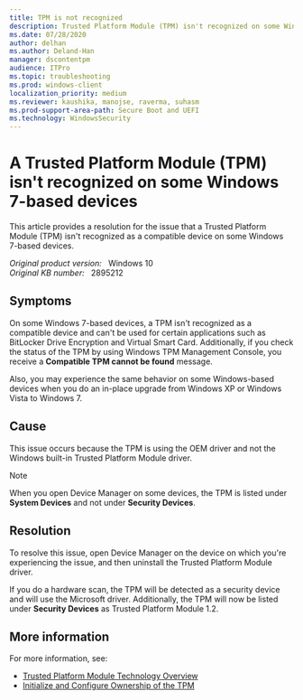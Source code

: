 ```yaml
---
title: TPM is not recognized
description: Trusted Platform Module (TPM) isn't recognized on some Windows 7-based devices. Provides a resolution.
ms.date: 07/28/2020
author: delhan
ms.author: Deland-Han
manager: dscontentpm
audience: ITPro
ms.topic: troubleshooting
ms.prod: windows-client
localization_priority: medium
ms.reviewer: kaushika, manojse, raverma, suhasm
ms.prod-support-area-path: Secure Boot and UEFI
ms.technology: WindowsSecurity
---
```

# A Trusted Platform Module (TPM) isn't recognized on some Windows 7-based devices

This article provides a resolution for the issue that a Trusted Platform Module (TPM) isn't recognized as a compatible device on some Windows 7-based devices.

_Original product version:_ &nbsp; Windows 10  
_Original KB number:_ &nbsp; 2895212

## Symptoms

On some Windows 7-based devices, a TPM isn't recognized as a compatible device and can't be used for certain applications such as BitLocker Drive Encryption and Virtual Smart Card. Additionally, if you check the status of the TPM by using Windows TPM Management Console, you receive a **Compatible TPM cannot be found** message.

Also, you may experience the same behavior on some Windows-based devices when you do an in-place upgrade from Windows XP or Windows Vista to Windows 7.

## Cause

This issue occurs because the TPM is using the OEM driver and not the Windows built-in Trusted Platform Module driver.

> [!NOTE]
> When you open Device Manager on some devices, the TPM is listed under **System Devices** and not under **Security Devices**.

## Resolution

To resolve this issue, open Device Manager on the device on which you're experiencing the issue, and then uninstall the Trusted Platform Module driver.

If you do a hardware scan, the TPM will be detected as a security device and will use the Microsoft driver. Additionally, the TPM will now be listed under **Security Devices** as Trusted Platform Module 1.2.

## More information

For more information, see:

- [Trusted Platform Module Technology Overview](/previous-versions/windows/it-pro/windows-8.1-and-8/jj131725(v=ws.11))
- [Initialize and Configure Ownership of the TPM](/previous-versions/windows/it-pro/windows-8.1-and-8/dn466538(v=ws.11))
